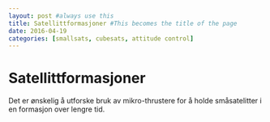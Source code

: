 ```yaml
---
layout: post #always use this
title: Satellittformasjoner #This becomes the title of the page
date: 2016-04-19
categories: [smallsats, cubesats, attitude control]
---
```

# Satellittformasjoner #

Det er ønskelig å utforske bruk av mikro-thrustere for å holde småsatelitter i en formasjon over lengre tid. 
